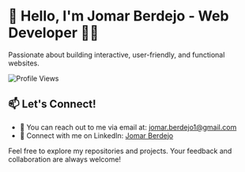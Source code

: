 # 👋 Hello, I'm Jomar Berdejo - Web Developer 👨‍💻

Passionate about building interactive, user-friendly, and functional websites.

![Profile Views](https://komarev.com/ghpvc/?username=jomarberdejo&color=blue)

## 📫 Let's Connect!
- 📧 You can reach out to me via email at: [jomar.berdejo1@gmail.com](mailto:jomar.berdejo1@gmail.com)
- 💼 Connect with me on LinkedIn: [Jomar Berdejo](https://www.linkedin.com/in/jomar-berdejo-833924252/)

Feel free to explore my repositories and projects. Your feedback and collaboration are always welcome!
